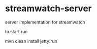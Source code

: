 # streamwatch-server
server implementation for streamwatch

to start run

mvn clean install jetty:run